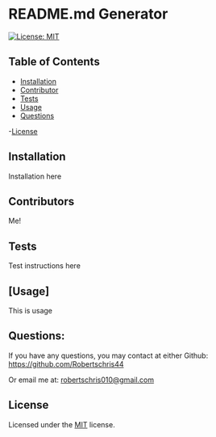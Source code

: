  # README.md Generator

  [![License: MIT](https://img.shields.io/badge/License-MIT-yellow.svg)](https://choosealicense.com/licenses/mit)



## Table of Contents
- [Installation](#installation)
- [Contributor](#contributor)
- [Tests](#tests)
- [Usage](#usage)
- [Questions](#questions)

-[License](#license)
          


## Installation
Installation here

## Contributors
Me!


## Tests
Test instructions here

## [Usage]
This is usage

## Questions:
 If you have any questions, you may contact at either
 Github: https://github.com/Robertschris44

Or email me at:
robertschris010@gmail.com

## License

Licensed under the [MIT](https://choosealicense.com/licenses/mit/) license.
      